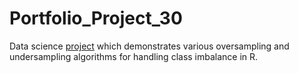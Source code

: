 # Portfolio_Project_30
Data science [project](https://johnpaulinepineda.github.io/Portfolio_Project_30/) which demonstrates various oversampling and undersampling algorithms for handling class imbalance in R.
